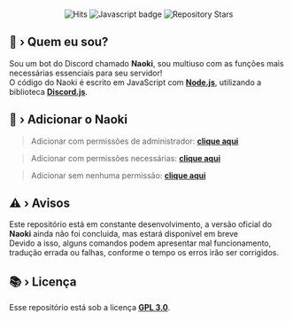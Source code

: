 <div align="center">
    <br />
        <p>
        <img src="https://hits.dwyl.com/NaokiBot/Naoki.svg?style=flat-square" alt="Hits" />
        <img src="https://img.shields.io/badge/Made%20with-JavaScript-1f425f.svg" alt="Javascript badge" />
        <img src="https://badgen.net/github/stars/NaokiBot/Naoki" alt="Repository Stars" />
        </p>
</div>

## 🤔 › Quem eu sou?

Sou um bot do Discord chamado **Naoki**, sou multiuso com as funções mais necessárias essenciais para seu servidor!<br>
O código do Naoki é escrito em JavaScript com [**Node.js**](https://nodejs.org/), utilizando a biblioteca [**Discord.js**](https://discord.js.org/).

## 🔗 › Adicionar o Naoki

> Adicionar com permissões de administrador: [**clique aqui**](https://discord.com/oauth2/authorize?client_id=992678181507174441&permissions=8&scope=bot%20applications.commands)

> Adicionar com permissões necessárias: [**clique aqui**](https://discord.com/api/oauth2/authorize?client_id=992678181507174441&permissions=1100854193398&scope=bot%20applications.commands)

> Adicionar sem nenhuma permissão: [**clique aqui**](https://discord.com/oauth2/authorize?client_id=992678181507174441&permissions=0&scope=bot%20applications.commands)

## ⚠️ › Avisos

Este repositório está em constante desenvolvimento, a versão oficial do **Naoki** ainda não  foi concluida, mas estará disponível em breve<br>
Devido a isso, alguns comandos podem apresentar mal funcionamento, tradução errada ou falhas, conforme o tempo os erros irão ser corrigidos.

## 📚 › Licença

Esse repositório está sob a licença [**GPL 3.0**](https://www.gnu.org/licenses/gpl-3.0.pt-br.html).
